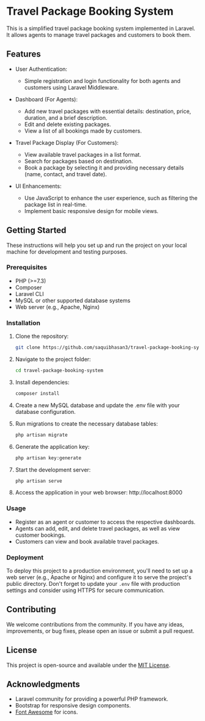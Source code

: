 # Travel Package Booking System

This is a simplified travel package booking system implemented in Laravel. It allows agents to manage travel packages and customers to book them.

## Features

- User Authentication:
  - Simple registration and login functionality for both agents and customers using Laravel Middleware.

- Dashboard (For Agents):
  - Add new travel packages with essential details: destination, price, duration, and a brief description.
  - Edit and delete existing packages.
  - View a list of all bookings made by customers.

- Travel Package Display (For Customers):
  - View available travel packages in a list format.
  - Search for packages based on destination.
  - Book a package by selecting it and providing necessary details (name, contact, and travel date).

- UI Enhancements:
  - Use JavaScript to enhance the user experience, such as filtering the package list in real-time.
  - Implement basic responsive design for mobile views.

## Getting Started

These instructions will help you set up and run the project on your local machine for development and testing purposes. 

### Prerequisites

- PHP (>=7.3)
- Composer
- Laravel CLI
- MySQL or other supported database systems
- Web server (e.g., Apache, Nginx)

### Installation

1. Clone the repository:

   ```bash
   git clone https://github.com/saquibhasan3/travel-package-booking-system.git

2. Navigate to the project folder:

   ```bash
   cd travel-package-booking-system

3. Install dependencies:

   ```bash
   composer install

4. Create a new MySQL database and update the .env file with your database configuration.

5. Run migrations to create the necessary database tables:

   ```bash
   php artisan migrate

6. Generate the application key:

   ```bash
   php artisan key:generate

7. Start the development server:

   ```bash
   php artisan serve

8. Access the application in your web browser: http://localhost:8000

### Usage

- Register as an agent or customer to access the respective dashboards.
- Agents can add, edit, and delete travel packages, as well as view customer bookings.
- Customers can view and book available travel packages.

### Deployment

To deploy this project to a production environment, you'll need to set up a web server (e.g., Apache or Nginx) and configure it to serve the project's public directory. Don't forget to update your `.env` file with production settings and consider using HTTPS for secure communication.

## Contributing

We welcome contributions from the community. If you have any ideas, improvements, or bug fixes, please open an issue or submit a pull request.

## License

This project is open-source and available under the [MIT License](LICENSE).

## Acknowledgments

- Laravel community for providing a powerful PHP framework.
- Bootstrap for responsive design components.
- [Font Awesome](https://fontawesome.com/) for icons.